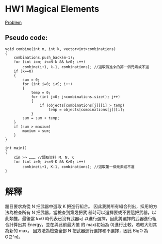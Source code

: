 # HW1 Magical Elements
[Problem](Problem.md)
## Pseudo code:
```
void combine(int m, int k, vector<int>combinations)
{
    combinations.push_back(m-1);
    for (int i=m; i<=N-k && k>0; i++)
        combine(i+1, k-1, combinations); //選取傳進來的第一個元素或不選
    if (k==0)
    {
        sum = 0;
        for (int i=0; i<S; i++)
        {
            temp = 0;
            for (int j=0; j<combinations.size(); j++)
            {
                if (objects[combinations[j]][i] > temp)
                    temp = objects[combinations[j]][i];
            }
        sum = sum + temp;
    }
    if (sum > maxium)
        maxium = sum;
    }
}

int main()
{
    cin >> ……… //讀取資料 M, N, K
    for (int i=0; i<=N-K && K>0; i++)
        combine(i+1, K-1, combinations); //選取第一個元素或不選
}
```

# 解釋
題目要求為從 N 把武器中選取 K 把進行組合。
因此我將所有組合列出，採用的方法為檢查所有 N 把武器，當檢查到第幾把武
器時可以選擇要或不要這把武器，以此類推，最後當 k=0 時代表已沒有武器可
以進行選擇，因此將選擇的武器進行組合計算出其 Energy，並在與此前最大值
的 max(初始為 0)進行比較，若較大則其為新的 max。
因方法為檢查全部 N 把武器進行選擇和不選擇，因此 BigO 為 O(2^n)。